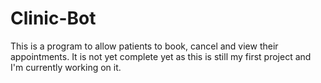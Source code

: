 # Clinic-Bot
This is a program to allow patients to book, cancel and view their appointments. It is not yet complete yet as this is still my first project and I'm currently working on it.

